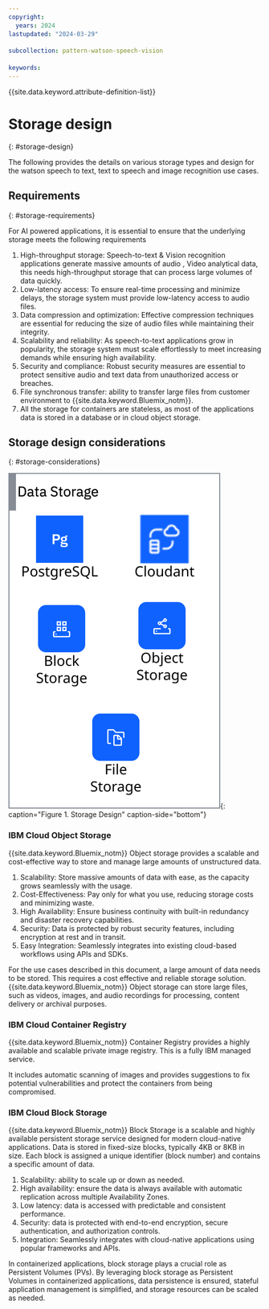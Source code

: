 ```yaml
---
copyright:
  years: 2024
lastupdated: "2024-03-29"

subcollection: pattern-watson-speech-vision

keywords:
---
```

{{site.data.keyword.attribute-definition-list}}

# Storage design

{: #storage-design}

The following provides the details on various storage types and design for the watson speech to text, text to speech and image recognition use cases.

## Requirements

{: #storage-requirements}

For AI powered applications, it is essential to ensure that the underlying storage meets the following requirements

1. High-throughput storage: Speech-to-text & Vision recognition applications generate massive amounts of audio , Video analytical data, this needs high-throughput storage that can process large volumes of data quickly.
2. Low-latency access: To ensure real-time processing and minimize delays, the storage system must provide low-latency access to audio files.
3. Data compression and optimization: Effective compression techniques are essential for reducing the size of audio files while maintaining their integrity.
4. Scalability and reliability: As speech-to-text applications grow in popularity, the storage system must scale effortlessly to meet increasing demands while ensuring high availability.
5. Security and compliance: Robust security measures are essential to protect sensitive audio and text data from unauthorized access or breaches.
6. File synchronous transfer: ability to transfer large files from customer environment to {{site.data.keyword.Bluemix_notm}}.
7. All the storage for containers are stateless, as most of the applications data is stored in a database or in cloud object storage.

## Storage design considerations

{: #storage-considerations}

![img](image/watsonx-surround-pattern-storage.svg){: caption="Figure 1. Storage Design" caption-side="bottom"}

### IBM Cloud Object Storage

{{site.data.keyword.Bluemix_notm}} Object storage provides a scalable and cost-effective way to store and manage large amounts of unstructured data.

1. Scalability: Store massive amounts of data with ease, as the capacity grows seamlessly with the usage.
2. Cost-Effectiveness: Pay only for what you use, reducing storage costs and minimizing waste.
3. High Availability: Ensure business continuity with built-in redundancy and disaster recovery capabilities.
4. Security: Data is protected by robust security features, including encryption at rest and in transit.
5. Easy Integration: Seamlessly integrates into existing cloud-based workflows using APIs and SDKs.

For the use cases described in this document, a large amount of data needs to be stored. This requires a cost effective and reliable storage solution. {{site.data.keyword.Bluemix_notm}} Object storage can store large files, such as videos, images, and audio recordings for processing, content delivery or archival purposes.

### IBM Cloud Container Registry

{{site.data.keyword.Bluemix_notm}} Container Registry provides a highly available and scalable private image registry. This is a fully IBM managed service.

It includes automatic scanning of images and provides suggestions to fix potential vulnerabilities and protect the containers from being compromised.

### IBM Cloud Block Storage

{{site.data.keyword.Bluemix_notm}} Block Storage is a scalable and highly available persistent storage service designed for modern cloud-native applications. Data is stored in fixed-size blocks, typically 4KB or 8KB in size. Each block is assigned a unique identifier (block number) and contains a specific amount of data.

1. Scalability: ability to scale up or down as needed.
2. High availability: ensure the data is always available with automatic replication across multiple Availability Zones.
3. Low latency: data is accessed with predictable and consistent performance.
4. Security: data is protected with end-to-end encryption, secure authentication, and authorization controls.
5. Integration: Seamlessly integrates with cloud-native applications using popular frameworks and APIs.

In containerized applications, block storage plays a crucial role as Persistent Volumes (PVs). By leveraging block storage as Persistent Volumes in containerized applications, data persistence is ensured, stateful application management is simplified, and storage resources can be scaled as needed.
